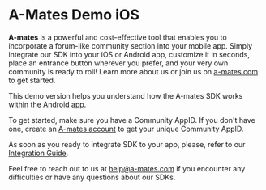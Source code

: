 # A-Mates Demo iOS

**A-mates** is a powerful and cost-effective tool that enables you to incorporate a forum-like community section into your mobile app. Simply integrate our SDK into your iOS or Android app, customize it in seconds, place an entrance button wherever you prefer, and your very own community is ready to roll! Learn more about us or join us on [a-mates.com](https://a-mates.com/) to get started.

This demo version helps you understand how the A-mates SDK works within the Android app. 

To get started, make sure you have a Community AppID. If you don't have one, create an  [A-mates account](https://space.a-mates.com/register)  to get your unique Community AppID.

As soon as you ready to integrate SDK to your app, please, refer to our [Integration Guide](https://a-mates.notion.site/616e378c46cd4dd495f8b82e0ac6d571?v=b0e48932828e4a41a601b9d03c126d99).

Feel free to reach out to us at [help@a-mates.com](mailto:help@a-mates.com)  if you encounter any difficulties or have any questions about our SDKs.
